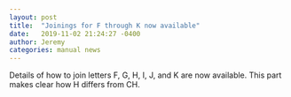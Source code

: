 ```yaml
---
layout: post
title:  "Joinings for F through K now available"
date:   2019-11-02 21:24:27 -0400
author: Jeremy
categories: manual news
---
```

Details of how to join letters F, G, H, I, J, and K are now available. This part makes clear how H differs from CH.